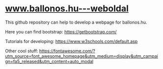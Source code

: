 # www.ballonos.hu---weboldal
This github repository can help to develop a webpage for ballonos.hu.

Here you can find bootstrap: https://getbootstrap.com/

Tutorials for developing: https://www.w3schools.com/default.asp

Other cool stuff: https://fontawesome.com/?utm_source=font_awesome_homepage&utm_medium=display&utm_campaign=fa5_released&utm_content=auto_modal

